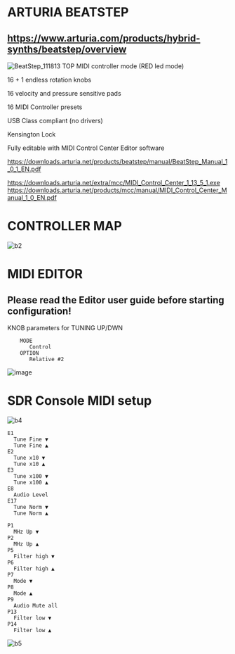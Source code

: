 # ARTURIA BEATSTEP

## https://www.arturia.com/products/hybrid-synths/beatstep/overview
![BeatStep_111813 TOP](https://user-images.githubusercontent.com/96939950/148024423-9f36837d-5712-46e9-8975-26f0ba584473.png)
MIDI controller mode (RED led mode)

16 + 1 endless rotation knobs

16 velocity and pressure sensitive pads

16 MIDI Controller presets

USB Class compliant (no drivers)

Kensington Lock

Fully editable with MIDI Control Center Editor software

https://downloads.arturia.net/products/beatstep/manual/BeatStep_Manual_1_0_1_EN.pdf

https://downloads.arturia.net/extra/mcc/MIDI_Control_Center_1_13_5_1.exe
https://downloads.arturia.net/products/mcc/manual/MIDI_Control_Center_Manual_1_0_EN.pdf


# CONTROLLER MAP

![b2](https://user-images.githubusercontent.com/96939950/148035040-1df6c673-0f0c-45ca-a3a2-3aa713b1dde7.gif)


# MIDI EDITOR
## Please read the Editor user guide before starting configuration!

 KNOB parameters for TUNING UP/DWN
        
        MODE
           Control
        OPTION
           Relative #2
![image](https://user-images.githubusercontent.com/96939950/147898828-f6cfbc28-94d7-41cb-b61d-91ebddd455cb.png)

# SDR Console MIDI setup
![b4](https://user-images.githubusercontent.com/96939950/148035079-5f768e69-829c-42d7-b278-565d23c5c380.gif)

    E1
      Tune Fine ▼	
      Tune Fine ▲	
    E2	
      Tune x10 ▼	
      Tune x10 ▲	
    E3	
      Tune x100 ▼	
      Tune x100 ▲	
    E8	
      Audio Level		
    E17	
      Tune Norm ▼	
      Tune Norm ▲	

    P1 	
      MHz Up ▼
    P2	
      MHz Up ▲
    P5	
      Filter high ▼		
    P6	
      Filter high ▲
    P7	
      Mode ▼	
    P8	
      Mode ▲	
    P9	
      Audio Mute all
    P13	
      Filter low ▼	
    P14	
      Filter low ▲
   
   ![b5](https://user-images.githubusercontent.com/96939950/148034838-8fc19518-cf2b-45b0-84ed-fe1a4f19f232.gif)




